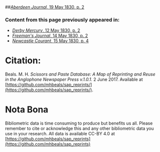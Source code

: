 ##[*Aberdeen Journal*, 19 May 1830, p. 2](https://mhbeals.github.io/sap_html/Aberdeen-Journal/Aberdeen-Journal-19-May-1830-p-2)

### Content from this page previously appeared in:
+ [*Derby Mercury*, 12 May 1830, p. 2](https://mhbeals.github.io/sap_html/Derby-Mercury/Derby-Mercury-12-May-1830-p-2)
+ [*Freeman's Journal*, 14 May 1830, p. 2](https://mhbeals.github.io/sap_html/Freeman's-Journal/Freeman's-Journal-14-May-1830-p-2)
+ [*Newcastle Courant*, 15 May 1830, p. 4](https://mhbeals.github.io/sap_html/Newcastle-Courant/Newcastle-Courant-15-May-1830-p-4)
                    
# Citation: 

Beals. M. H. *Scissors and Paste Database: A Map of Reprinting and Reuse in the Anglophone Newspaper Press v.1.0.1.* 2 June 2017. Available at [https://github.com/mhbeals/sap_reprints/](https://github.com/mhbeals/sap_reprints/). 
                    
# Nota Bona

Bibliometric data is time consuming to produce but benefits us all. Please remember to cite or acknowledge this and any other bibliometric data you use in your research. All data is available CC-BY 4.0 at [https://github.com/mhbeals/sap_reprints](https://github.com/mhbeals/sap_reprints)